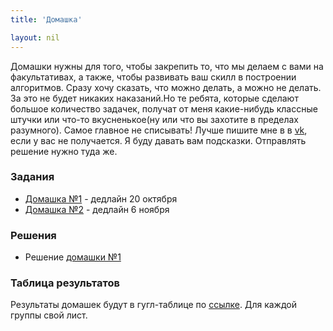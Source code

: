 ```yaml
---
title: 'Домашка'

layout: nil
---
```


Домашки нужны для того, чтобы закрепить то, что мы делаем с вами на факультативах, а также, чтобы развивать ваш скилл в построении алгоритмов. Сразу хочу сказать, что можно делать, а можно не делать. За это не будет никаких наказаний.Но те ребята, которые сделают большое количество задачек, получат от меня какие-нибудь классные штучки или что-то вкусненькое(ну или что вы захотите в пределах разумного). Самое главное не списывать! Лучше пишите мне в в [vk](https://vk.com/ahmeeeed), если у вас не получается. Я буду давать вам подсказки. Отправлять решение нужно туда же.

### Задания

* [Домашка №1](https://github.com/ahmedushka7/R/raw/master/docs/homeworks/hw1/hw1.zip) - дедлайн 20 октября
* [Домашка №2](https://github.com/ahmedushka7/R/raw/master/docs/homeworks/hw2/hw2.zip) - дедлайн 
6 ноября

### Решения

* Решение [домашки №1](https://github.com/ahmedushka7/R/raw/master/docs/homeworks/hw1/hw1_solution.zip)

### Таблица результатов

Результаты домашек будут в гугл-таблице по [ссылке](https://docs.google.com/spreadsheets/d/1UcFr0yYXAZYH-53x1RqZPB4gTVtqrzOuwXVKGnSwwuk/edit?usp=sharing). Для каждой группы свой лист.
